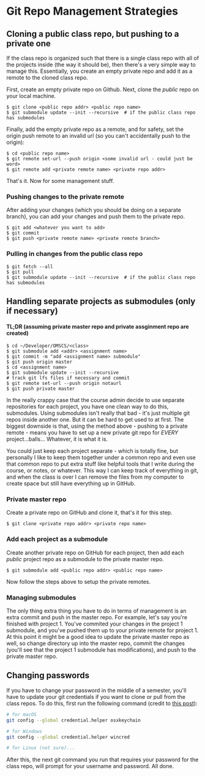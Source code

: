 # Git Repo Management Strategies

## Cloning a public class repo, but pushing to a private one

If the class repo is organized such that there is a single class repo with all of the projects inside (the way it should be), then there's a very simple way to manage this. Essentially, you create an empty private repo and add it as a remote to the cloned class repo.

First, create an empty private repo on Github. Next, clone the _public_ repo on your local machine.
```
$ git clone <public repo addr> <public repo name>
$ git submodule update --init --recursive  # if the public class repo has submodules
```
Finally, add the empty private repo as a remote, and for safety, set the origin push remote to an invalid url (so you can't accidentally push to the origin):
```
$ cd <public repo name>
$ git remote set-url --push origin <some invalid url - could just be word>
$ git remote add <private remote name> <private repo addr>
```
That's it. Now for some management stuff.

### Pushing changes to the private remote

After adding your changes (which you should be doing on a separate branch), you can add your changes and push them to the private repo.
```
$ git add <whatever you want to add>
$ git commit
$ git push <private remote name> <private remote branch>
```

### Pulling in changes from the public class repo
```
$ git fetch --all
$ git pull
$ git submodule update --init --recursive  # if the public class repo has submodules
```
## Handling separate projects as submodules (only if necessary)

#### TL;DR (assuming private master repo and private assginment repo are created)
```
$ cd ~/Developer/OMSCS/<class>
$ git submodule add <addr> <assignment name>
$ git commit -m "add <assignment name> submodule"
$ git push origin master
$ cd <assignment name>
$ git submodule update --init --recursive
# track git lfs files if necessary and commit
$ git remote set-url --push origin notaurl
$ git push private master
```

In the really crappy case that the course admin decide to use separate repositories for each project, you have one clean way to do this, submodules. Using submodules isn't really that bad - it's just multiple git repos inside another one. But it can be hard to get used to at first. The biggest downside is that, using the method above - pushing to a private remote - means you have to set up a new private git repo for _EVERY_ project...balls... Whatever, it is what it is.

You could just keep each project separate - which is totally fine, but personally I like to keep them together under a common repo and even use that common repo to put extra stuff like helpful tools that I write during the course, or notes, or whatever. This way I can keep track of everything in git, and when the class is over I can remove the files from my computer to create space but still have everything up in GitHub.

### Private master repo

Create a private repo on GitHub and clone it, that's it for this step.
```
$ git clone <private repo addr> <private repo name>
```

### Add each project as a submodule

Create another private repo on GitHub for each project, then add each _public_ project repo as a submodule to the private master repo.
```
$ git submodule add <public repo addr> <public repo name>
```

Now follow the steps above to setup the private remotes.

### Managing submodules

The only thing extra thing you have to do in terms of management is an extra commit and push in the master repo. For example, let's say you're finished with project 1. You've commited your changes in the project 1 submodule, and you've pushed them up to your private remote for project 1. At this point it might be a good idea to update the private master repo as well, so change directory up into the master repo, commit the changes (you'll see that the project 1 submodule has modifications), and push to the private master repo.

## Changing passwords

If you have to change your password in the middle of a semester, you'll have to update your git credentials if you want to clone or pull from the class repos. To do this, first run the following command (credit to [this post](https://stackoverflow.com/a/20195558/2600813)):

```bash
# for macOS
git config --global credential.helper osxkeychain

# for Windows
git config --global credential.helper wincred

# for Linux (not sure)...
```

After this, the next git command you run that requires your password for the class repo, will prompt for your username and password. All done.
